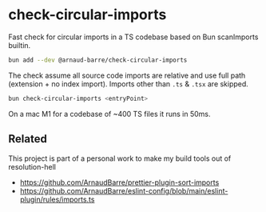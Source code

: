 # check-circular-imports

Fast check for circular imports in a TS codebase based on Bun scanImports builtin.

```bash
bun add --dev @arnaud-barre/check-circular-imports
```

The check assume all source code imports are relative and use full path (extension + no index import).
Imports other than `.ts` & `.tsx` are skipped.

```bash
bun check-circular-imports <entryPoint>
```

On a mac M1 for a codebase of ~400 TS files it runs in 50ms. 

## Related

This project is part of a personal work to make my build tools out of resolution-hell

- https://github.com/ArnaudBarre/prettier-plugin-sort-imports
- https://github.com/ArnaudBarre/eslint-config/blob/main/eslint-plugin/rules/imports.ts
